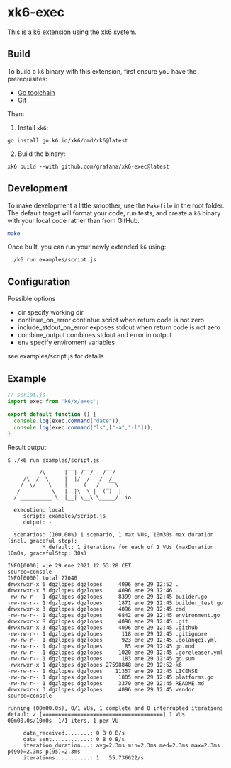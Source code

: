 # xk6-exec

This is a [k6](https://go.k6.io/k6) extension using the
[xk6](https://github.com/grafana/xk6) system.

## Build

To build a `k6` binary with this extension, first ensure you have the prerequisites:

- [Go toolchain](https://go101.org/article/go-toolchain.html)
- Git

Then:

1. Install `xk6`:
  ```shell
  go install go.k6.io/xk6/cmd/xk6@latest
  ```

2. Build the binary:
  ```shell
  xk6 build --with github.com/grafana/xk6-exec@latest
  ```

## Development
To make development a little smoother, use the `Makefile` in the root folder. The default target will format your code, run tests, and create a `k6` binary with your local code rather than from GitHub.

```bash
make
```
Once built, you can run your newly extended `k6` using:
```shell
 ./k6 run examples/script.js 
 ```
## Configuration

Possible options

* dir                       specify working dir 
* continue_on_error         contintue script when return code is not zero
* include_stdout_on_error   exposes stdout when return code is not zero
* combine_output            combines stdout and error in output
* env                       specify enviroment variables

see examples/script.js for details

## Example

```javascript
// script.js
import exec from 'k6/x/exec';

export default function () {
  console.log(exec.command("date"));
  console.log(exec.command("ls",["-a","-l"]));
}
```

Result output:

```
$ ./k6 run examples/script.js

          /\      |‾‾| /‾‾/   /‾‾/   
     /\  /  \     |  |/  /   /  /    
    /  \/    \    |     (   /   ‾‾\  
   /          \   |  |\  \ |  (‾)  | 
  / __________ \  |__| \__\ \_____/ .io

  execution: local
     script: examples/script.js
     output: -

  scenarios: (100.00%) 1 scenario, 1 max VUs, 10m30s max duration (incl. graceful stop):
           * default: 1 iterations for each of 1 VUs (maxDuration: 10m0s, gracefulStop: 30s)

INFO[0000] vie 29 ene 2021 12:53:28 CET                  source=console
INFO[0000] total 27040
drwxrwxr-x 6 dgzlopes dgzlopes     4096 ene 29 12:52 .
drwxrwxr-x 3 dgzlopes dgzlopes     4096 ene 29 12:46 ..
-rw-rw-r-- 1 dgzlopes dgzlopes     8399 ene 29 12:45 builder.go
-rw-rw-r-- 1 dgzlopes dgzlopes     1871 ene 29 12:45 builder_test.go
drwxrwxr-x 3 dgzlopes dgzlopes     4096 ene 29 12:45 cmd
-rw-rw-r-- 1 dgzlopes dgzlopes     6842 ene 29 12:45 environment.go
drwxrwxr-x 8 dgzlopes dgzlopes     4096 ene 29 12:45 .git
drwxrwxr-x 3 dgzlopes dgzlopes     4096 ene 29 12:45 .github
-rw-rw-r-- 1 dgzlopes dgzlopes      118 ene 29 12:45 .gitignore
-rw-rw-r-- 1 dgzlopes dgzlopes      923 ene 29 12:45 .golangci.yml
-rw-rw-r-- 1 dgzlopes dgzlopes       85 ene 29 12:45 go.mod
-rw-rw-r-- 1 dgzlopes dgzlopes     1020 ene 29 12:45 .goreleaser.yml
-rw-rw-r-- 1 dgzlopes dgzlopes      183 ene 29 12:45 go.sum
-rwxrwxr-x 1 dgzlopes dgzlopes 27598848 ene 29 12:52 k6
-rw-rw-r-- 1 dgzlopes dgzlopes    11357 ene 29 12:45 LICENSE
-rw-rw-r-- 1 dgzlopes dgzlopes     1805 ene 29 12:45 platforms.go
-rw-rw-r-- 1 dgzlopes dgzlopes     3370 ene 29 12:45 README.md
drwxrwxr-x 3 dgzlopes dgzlopes     4096 ene 29 12:45 vendor  source=console

running (00m00.0s), 0/1 VUs, 1 complete and 0 interrupted iterations
default ✓ [======================================] 1 VUs  00m00.0s/10m0s  1/1 iters, 1 per VU

     data_received........: 0 B 0 B/s
     data_sent............: 0 B 0 B/s
     iteration_duration...: avg=2.3ms min=2.3ms med=2.3ms max=2.3ms p(90)=2.3ms p(95)=2.3ms
     iterations...........: 1   55.736622/s
```
